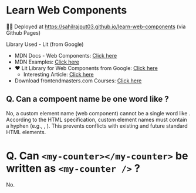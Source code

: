# Learn Web Components

🚀🚀 Deployed at https://sahilrajput03.github.io/learn-web-components (via Github Pages)

Library Used - Lit (from Google)

- MDN Docs - Web Components: [Click here](https://developer.mozilla.org/en-US/docs/Web/API/Web_components)
- MDN Examples: [Click here](https://github.com/mdn/web-components-examples)
- ❤️ Lit Library for Web Components from Google: [Click here](https://lit.dev/docs/getting-started/)
  - Interesting Article: [Click here](https://goauthentik.io/blog/2023-05-04-i-gambled-against-react-and-lost/#3-reasons-i-chose-lit-over-react)
- Download frontendmasters.com Courses: [Click here](https://frontendmasters.com/courses/web-components/introduction/)

## Q. Can a compoent name be one word like <user> ?

No, a custom element name (web component) cannot be a single word like <user>. According to the HTML specification, custom element names must contain a hyphen (e.g., <my-user>, <user-profile>). This prevents conflicts with existing and future standard HTML elements.

# Q. Can `<my-counter></my-counter>` be written as `<my-counter />` ?

No.
